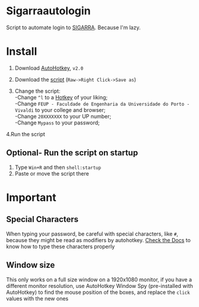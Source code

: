 # Sigarraautologin

Script to automate login to [SIGARRA](https://sigarra.up.pt/up/pt/web_page.inicial). Because I'm lazy.

# Install

1. Download [AutoHotkey](https://www.autohotkey.com), `v2.0`

2. Download the [script](https://github.com/FFGamer04/Sigarraautologin/blob/main/Sigarraautologin.ahk) (`Raw->Right Click->Save as`)

3. Change the script:<br>
  -Change `^l` to a [Hotkey](https://www.autohotkey.com/docs/v2/Hotkeys.htm#Intro) of your liking;<br>
  -Change `FEUP - Faculdade de Engenharia da Universidade do Porto - Vivaldi` to your college and browser;<br>
  -Change `20XXXXXXX` to your UP number;<br>
  -Change `Mypass` to your password;<br>

4.Run the script

## Optional- Run the script on startup

1. Type `Win+R` and then `shell:startup`
2. Paste or move the script there

# Important

## Special Characters

When typing your password, be careful with special characters, like `#`, because they might be read as modifiers by autohotkey. [Check the Docs](https://www.autohotkey.com/docs/v2/lib/Send.htm#keynames) to know how to type these characters properly

## Window size

This only works on a full size window on a 1920x1080 monitor, if you have a different monitor resolution, use AutoHotkey Window Spy (pre-installed with AutoHotkey) to find the mouse position of the boxes, and replace the `click` values with the new ones
